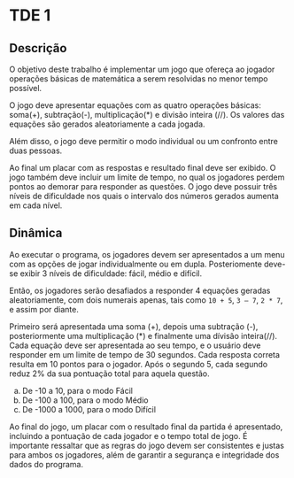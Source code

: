 # TDE 1

## Descrição

O objetivo deste trabalho é implementar um jogo que ofereça ao jogador operações básicas de matemática a serem resolvidas no menor tempo possível.

O jogo deve apresentar equações com as quatro operações básicas: soma(+), subtração(-), multiplicação(*) e divisão inteira (//). Os valores das equações são gerados aleatoriamente a cada jogada.

Além disso, o jogo deve permitir o modo individual ou um confronto entre duas pessoas.

Ao final um placar com as respostas e resultado final deve ser exibido. O jogo também deve incluir um limite de tempo, no qual os jogadores perdem pontos ao demorar para responder as questões. O jogo deve possuir três níveis de dificuldade nos quais o intervalo dos números gerados aumenta em cada nível.

## Dinâmica

Ao executar o programa, os jogadores devem ser apresentados a um menu com as opções de jogar individualmente ou em dupla. Posteriomente deve-se exibir 3 níveis de dificuldade: fácil, médio e difícil.

Então, os jogadores serão desafiados a responder 4 equações geradas aleatoriamente, com dois numerais apenas, tais como `10 + 5`, `3 – 7`, `2 * 7`, e assim por diante.

Primeiro será apresentada uma soma (+), depois uma subtração (-), posteriormente uma multiplicação (*) e finalmente uma dívisão inteira(//). Cada equação deve ser apresentada ao seu tempo, e o usuário deve responder em um limite de tempo de 30 segundos. Cada resposta correta resulta em 10 pontos para o jogador. Após o segundo 5, cada segundo reduz 2% da sua pontuação total para aquela questão.

<ol type="a">
  <li>De -10 a 10, para o modo Fácil</li>
  <li>De -100 a 100, para o modo Médio</li>
  <li>De -1000 a 1000, para o modo Difícil</li>
</ol>

Ao final do jogo, um placar com o resultado final da partida é apresentado, incluindo a pontuação de cada jogador e o tempo total de jogo. É importante ressaltar que as regras do jogo devem ser consistentes e justas para ambos os jogadores, além de garantir a segurança e integridade dos dados do programa.
